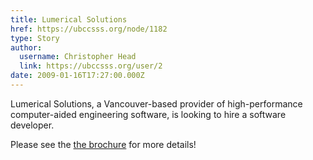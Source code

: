```yaml
---
title: Lumerical Solutions 
href: https://ubccsss.org/node/1182
type: Story
author:
  username: Christopher Head
  link: https://ubccsss.org/user/2
date: 2009-01-16T17:27:00.000Z
---
```


<div class="field field-name-body field-type-text-with-summary field-label-hidden"><div class="field-items"><div class="field-item even"><p>Lumerical Solutions, a Vancouver-based provider of high-performance computer-aided engineering software, is looking to hire a software developer.</p>
<p>Please see the <a href="/files/jan2009-lumerical-swdev1.pdf">the brochure</a> for more details!</p>
</div></div></div>    <footer>
          </footer>